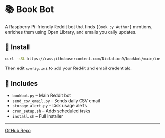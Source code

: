 # 📚 Book Bot

A Raspberry Pi–friendly Reddit bot that finds `[Book by Author]` mentions, enriches them using Open Library, and emails you daily updates.

## 🚀 Install

```bash
curl -sSL https://raw.githubusercontent.com/Dictation9/bookbot/main/install.sh | bash
```

Then edit `config.ini` to add your Reddit and email credentials.

## 📂 Includes

- `bookbot.py` – Main Reddit bot
- `send_csv_email.py` – Sends daily CSV email
- `storage_alert.py` – Disk usage alerts
- `cron_setup.sh` – Adds scheduled tasks
- `install.sh` – Full installer

---
[GitHub Repo](https://github.com/Dictation9/bookbot)
